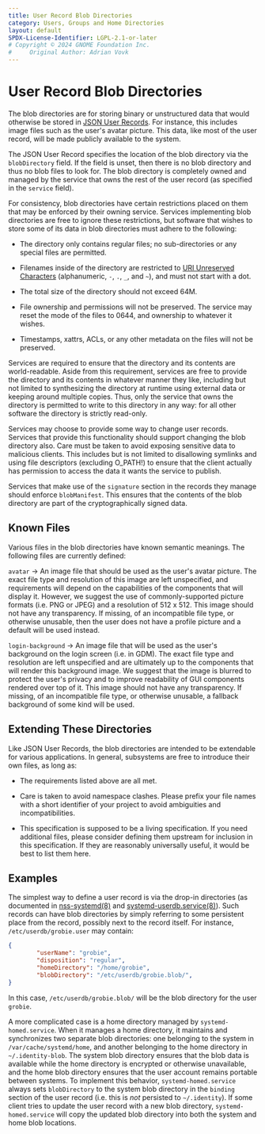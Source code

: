 ```yaml
---
title: User Record Blob Directories
category: Users, Groups and Home Directories
layout: default
SPDX-License-Identifier: LGPL-2.1-or-later
# Copyright © 2024 GNOME Foundation Inc.
#     Original Author: Adrian Vovk
---
```


# User Record Blob Directories

The blob directories are for storing binary or unstructured data that would
otherwise be stored in [JSON User Records](USER_RECORD.md). For instance,
this includes image files such as the user's avatar picture. This data,
like most of the user record, will be made publicly available to the
system.

The JSON User Record specifies the location of the blob directory via the
`blobDirectory` field. If the field is unset, then there is no blob directory
and thus no blob files to look for. The blob directory is completely
owned and managed by the service that owns the rest of the user record (as
specified in the `service` field).

For consistency, blob directories have certain restrictions placed on them
that may be enforced by their owning service. Services implementing blob
directories are free to ignore these restrictions, but software that wishes
to store some of its data in blob directories must adhere to the following:

* The directory only contains regular files; no sub-directories or any special
  files are permitted.

* Filenames inside of the directory are restricted to
  [URI Unreserved Characters](https://www.rfc-editor.org/rfc/rfc3986#section-2.3)
  (alphanumeric, `-`, `.`, `_`, and `~`), and must not start with a dot.

* The total size of the directory should not exceed 64M.

* File ownership and permissions will not be preserved. The service may reset
  the mode of the files to 0644, and ownership to whatever it wishes.

* Timestamps, xattrs, ACLs, or any other metadata on the files will not be preserved.

Services are required to ensure that the directory and its contents are
world-readable. Aside from this requirement, services are free to provide
the directory and its contents in whatever manner they like, including but
not limited to synthesizing the directory at runtime using external data
or keeping around multiple copies. Thus, only the service that owns the
directory is permitted to write to this directory in any way: for all
other software the directory is strictly read-only.

Services may choose to provide some way to change user records. Services
that provide this functionality should support changing the blob directory also.
Care must be taken to avoid exposing sensitive data to malicious clients. This
includes but is not limited to disallowing symlinks and using file descriptors
(excluding O_PATH!) to ensure that the client actually has permission to access
the data it wants the service to publish.

Services that make use of the `signature` section in the records they manage
should enforce `blobManifest`. This ensures that the contents of the blob directory
are part of the cryptographically signed data.

## Known Files

Various files in the blob directories have known semantic meanings.
The following files are currently defined:

`avatar` → An image file that should be used as the user's avatar picture.
The exact file type and resolution of this image are left unspecified,
and requirements will depend on the capabilities of the components that will
display it. However, we suggest the use of commonly-supported picture formats
(i.e. PNG or JPEG) and a resolution of 512 x 512. This image should not have any
transparency. If missing, of an incompatible file type, or otherwise unusable,
then the user does not have a profile picture and a default will be used instead.

`login-background` → An image file that will be used as the user's background on the
login screen (i.e. in GDM). The exact file type and resolution are left unspecified
and are ultimately up to the components that will render this background image.
We suggest that the image is blurred to protect the user's privacy and to improve
readability of GUI components rendered over top of it. This image should not have any
transparency. If missing, of an incompatible file type, or otherwise unusable, a fallback
background of some kind will be used.

## Extending These Directories

Like JSON User Records, the blob directories are intended to be extendable for
various applications. In general, subsystems are free to introduce their own
files, as long as:

* The requirements listed above are all met.

* Care is taken to avoid namespace clashes. Please prefix your file names with
  a short identifier of your project to avoid ambiguities and incompatibilities.

* This specification is supposed to be a living specification. If you need
  additional files, please consider defining them upstream for inclusion in
  this specification. If they are reasonably universally useful, it would be
  best to list them here.

## Examples

The simplest way to define a user record is via the drop-in directories (as documented
in [nss-systemd(8)](https://www.freedesktop.org/software/systemd/man/latest/nss-systemd.html)
and [systemd-userdb.service(8)](https://www.freedesktop.org/software/systemd/man/latest/systemd-userdbd.service.html)).
Such records can have blob directories by simply referring to some persistent
place from the record, possibly next to the record itself. For instance,
`/etc/userdb/grobie.user` may contain:

```json
{
        "userName": "grobie",
        "disposition": "regular",
        "homeDirectory": "/home/grobie",
        "blobDirectory": "/etc/userdb/grobie.blob/",
}
```

In this case, `/etc/userdb/grobie.blob/` will be the blob directory for the
user `grobie`.

A more complicated case is a home directory managed by `systemd-homed.service`.
When it manages a home directory, it maintains and synchronizes two separate
blob directories: one belonging to the system in `/var/cache/systemd/home`,
and another belonging to the home directory in `~/.identity-blob`. The system
blob directory ensures that the blob data is available while the home directory
is encrypted or otherwise unavailable, and the home blob directory ensures that
the user account remains portable between systems. To implement this behavior,
`systemd-homed.service` always sets `blobDirectory` to the system blob directory
in the `binding` section of the user record (i.e. this is _not_ persisted to
`~/.identity`). If some client tries to update the user record with a new blob
directory, `systemd-homed.service` will copy the updated blob directory into both
the system and home blob locations.
